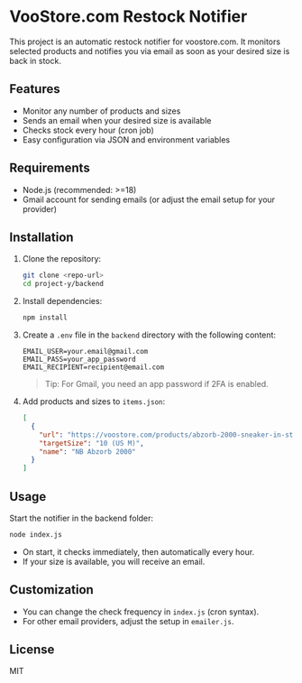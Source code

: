 # VooStore.com Restock Notifier

This project is an automatic restock notifier for voostore.com. It monitors selected products and notifies you via email as soon as your desired size is back in stock.

## Features

- Monitor any number of products and sizes
- Sends an email when your desired size is available
- Checks stock every hour (cron job)
- Easy configuration via JSON and environment variables

## Requirements

- Node.js (recommended: >=18)
- Gmail account for sending emails (or adjust the email setup for your provider)

## Installation

1. Clone the repository:
   ```sh
   git clone <repo-url>
   cd project-y/backend
   ```
2. Install dependencies:
   ```sh
   npm install
   ```
3. Create a `.env` file in the `backend` directory with the following content:

   ```env
   EMAIL_USER=your.email@gmail.com
   EMAIL_PASS=your_app_password
   EMAIL_RECIPIENT=recipient@email.com
   ```

   > Tip: For Gmail, you need an app password if 2FA is enabled.

4. Add products and sizes to `items.json`:
   ```json
   [
     {
       "url": "https://voostore.com/products/abzorb-2000-sneaker-in-still-water-blue-agate",
       "targetSize": "10 (US M)",
       "name": "NB Abzorb 2000"
     }
   ]
   ```

## Usage

Start the notifier in the backend folder:

```sh
node index.js
```

- On start, it checks immediately, then automatically every hour.
- If your size is available, you will receive an email.

## Customization

- You can change the check frequency in `index.js` (cron syntax).
- For other email providers, adjust the setup in `emailer.js`.

## License

MIT
